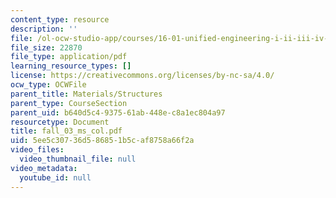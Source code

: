 ```yaml
---
content_type: resource
description: ''
file: /ol-ocw-studio-app/courses/16-01-unified-engineering-i-ii-iii-iv-fall-2005-spring-2006/5ee5c30736d586851b5caf8758a66f2a_fall_03_ms_col.pdf
file_size: 22870
file_type: application/pdf
learning_resource_types: []
license: https://creativecommons.org/licenses/by-nc-sa/4.0/
ocw_type: OCWFile
parent_title: Materials/Structures
parent_type: CourseSection
parent_uid: b640d5c4-9375-61ab-448e-c8a1ec804a97
resourcetype: Document
title: fall_03_ms_col.pdf
uid: 5ee5c307-36d5-8685-1b5c-af8758a66f2a
video_files:
  video_thumbnail_file: null
video_metadata:
  youtube_id: null
---
```

